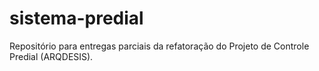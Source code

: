 # sistema-predial
Repositório para entregas parciais da refatoração do Projeto de Controle Predial (ARQDESIS).

